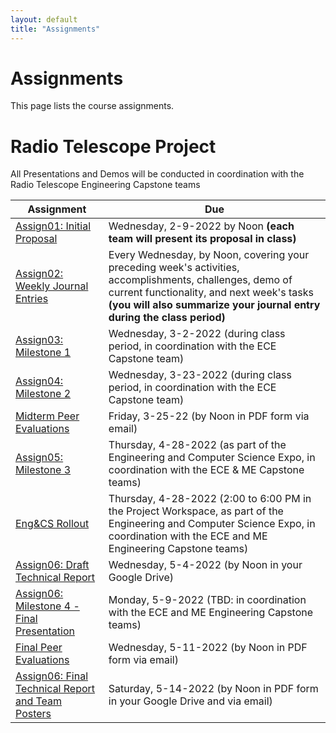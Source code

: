 ```yaml
---
layout: default
title: "Assignments"
---
```


# Assignments

This page lists the course assignments.

# Radio Telescope Project
All Presentations and Demos will be conducted in coordination with the Radio Telescope Engineering Capstone teams

Assignment | Due
---------- | ---
[Assign01: Initial Proposal](assign01.html) | Wednesday, 2-9-2022 by Noon **(each team will present its proposal in class)**
[Assign02: Weekly Journal Entries](assign02.html) | Every Wednesday, by Noon, covering your preceding week's activities, accomplishments, challenges, demo of current functionality, and next week's tasks **(you will also summarize your journal entry during the class period)**
[Assign03: Milestone 1](assign03.html) | Wednesday, 3-2-2022 (during class period, in coordination with the ECE Capstone team)
[Assign04: Milestone 2](assign04.html) | Wednesday, 3-23-2022 (during class period, in coordination with the ECE Capstone team)
[Midterm Peer Evaluations](PeerEval-RadioTelescope-Sp22-midterm.pdf) | Friday, 3-25-22 (by Noon in PDF form via email)
[Assign05: Milestone 3](assign05.html) | Thursday, 4-28-2022 (as part of the Engineering and Computer Science Expo, in coordination with the ECE & ME Capstone teams)
[Eng&CS Rollout](assign05-expo.html) | Thursday, 4-28-2022 (2:00 to 6:00 PM in the Project Workspace, as part of the Engineering and Computer Science Expo, in coordination with the ECE and ME Engineering Capstone teams)
[Assign06: Draft Technical Report](assign06.html) | Wednesday, 5-4-2022 (by Noon in your Google Drive)
[Assign06: Milestone 4 - Final Presentation](assign06.html) | Monday, 5-9-2022 (TBD: in coordination with the ECE and ME Engineering Capstone teams)
[Final Peer Evaluations](PeerEval-RadioTelescope-Sp22-CS-ECE-final.pdf) | Wednesday, 5-11-2022 (by Noon in PDF form via email)
[Assign06: Final Technical Report and Team Posters](assign06.html) | Saturday, 5-14-2022 (by Noon in PDF form in your Google Drive and via email)


<!-- vim:set wrap: -->
<!-- vim:set linebreak: -->
<!-- vim:set nolist: -->
